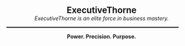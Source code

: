 <p align="center">
  <strong style="font-size: 1.6em;">ExecutiveThorne</strong><br>
  <em>ExecutiveThorne is an elite force in business mastery.</em>
</p>

<p align="center">
  <hr style="width: 90%; border: 1px solid #555;">
</p>

<p align="center">
  <strong>Power. Precision. Purpose.</strong>
</p>
